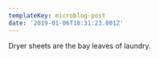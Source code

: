```yaml
---
templateKey: microblog-post
date: '2019-01-06T18:31:23.001Z'
---
```


Dryer sheets are the bay leaves of laundry.

